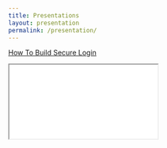 ```yaml
---
title: Presentations
layout: presentation
permalink: /presentation/
---
```


<a href="/presentation/how-to-build-secure-login-mehmet-ayberk-annadinc.pdf" target="_blank">How To Build Secure Login</a>
<iframe src="/presentation/how-to-build-secure-login-mehmet-ayberk-annadinc.pdf"></iframe>

